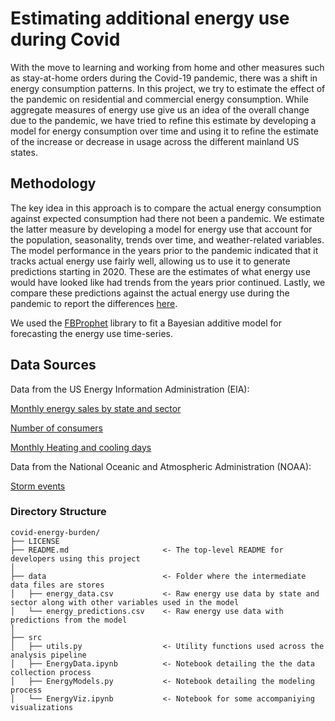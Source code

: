 # Estimating additional energy use during Covid

With the move to learning and working from home and other measures such as stay-at-home orders during the Covid-19 pandemic, there was a shift in energy consumption patterns. In this project, we try to estimate the effect of the pandemic on residential and commercial energy consumption. While aggregate measures of energy use give us an idea of the overall change due to the pandemic, we have tried to refine this estimate by developing a model for energy consumption over time and using it to refine the estimate of the increase or decrease in usage across the different mainland US states. 

## Methodology

The key idea in this approach is to compare the actual energy consumption against expected consumption had there not been a pandemic. We estimate the latter measure by developing a model for energy use that account for the population, seasonality, trends over time, and weather-related variables. The model performance in the years prior to the pandemic indicated that it tracks actual energy use fairly well, allowing us to use it to generate predictions starting in 2020. These are the estimates of what energy use would have looked like had trends from the years prior continued. Lastly, we compare these predictions against the actual energy use during the pandemic to report the differences [here](data/energy_data_with_predictions_v2.csv). 

We used the [FBProphet](https://facebook.github.io/prophet/) library to fit a Bayesian additive model for forecasting the energy use time-series.

## Data Sources

Data from the US Energy Information Administration (EIA):

[Monthly energy sales by state and sector](https://www.eia.gov/opendata/qb.php?category=38)

[Number of consumers](https://www.eia.gov/opendata/qb.php?category=1718389)

[Monthly Heating and cooling days](https://www.eia.gov/opendata/qb.php?category=829723)

Data from the National Oceanic and Atmospheric Administration (NOAA):

[Storm events](https://www1.ncdc.noaa.gov/pub/data/swdi/stormevents/csvfiles/)


### Directory Structure

    covid-energy-burden/
    ├── LICENSE
    ├── README.md                     <- The top-level README for developers using this project
    │
    ├── data                          <- Folder where the intermediate data files are stores
    │   ├── energy_data.csv           <- Raw energy use data by state and sector along with other variables used in the model
    │   └── energy_predictions.csv    <- Raw energy use data with predictions from the model
    │
    ├── src
    │   ├── utils.py                  <- Utility functions used across the analysis pipeline
    │   ├── EnergyData.ipynb          <- Notebook detailing the the data collection process
    │   ├── EnergyModels.py           <- Notebook detailing the modeling process
    │   └── EnergyViz.ipynb           <- Notebook for some accompaniying visualizations
    
